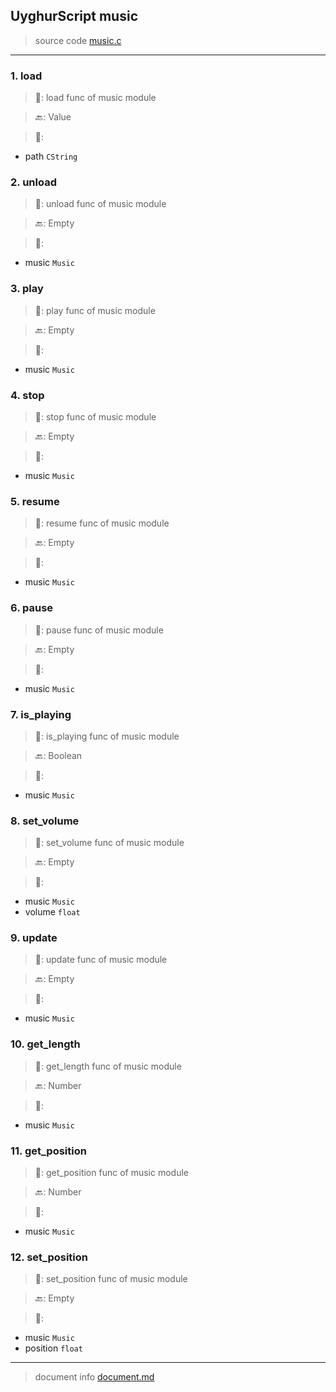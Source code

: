 
## UyghurScript music

> source code [music.c](../../uyghur/externals/music.c)
---

### 1. load

> 📝:  load func of music module

> 🔙: Value

> 🛒: 
* path  `CString`


### 2. unload

> 📝:  unload func of music module

> 🔙: Empty

> 🛒: 
* music  `Music`


### 3. play

> 📝:  play func of music module

> 🔙: Empty

> 🛒: 
* music  `Music`


### 4. stop

> 📝:  stop func of music module

> 🔙: Empty

> 🛒: 
* music  `Music`


### 5. resume

> 📝:  resume func of music module

> 🔙: Empty

> 🛒: 
* music  `Music`


### 6. pause

> 📝:  pause func of music module

> 🔙: Empty

> 🛒: 
* music  `Music`


### 7. is_playing

> 📝:  is_playing func of music module

> 🔙: Boolean

> 🛒: 
* music  `Music`


### 8. set_volume

> 📝:  set_volume func of music module

> 🔙: Empty

> 🛒: 
* music  `Music`
* volume  `float`


### 9. update

> 📝:  update func of music module

> 🔙: Empty

> 🛒: 
* music  `Music`


### 10. get_length

> 📝:  get_length func of music module

> 🔙: Number

> 🛒: 
* music  `Music`


### 11. get_position

> 📝:  get_position func of music module

> 🔙: Number

> 🛒: 
* music  `Music`


### 12. set_position

> 📝:  set_position func of music module

> 🔙: Empty

> 🛒: 
* music  `Music`
* position  `float`


---
> document info [document.md](../README.md)
